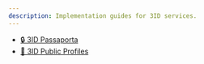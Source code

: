 ```yaml
---
description: Implementation guides for 3ID services.
---
```


* [🔒 3ID Passaporta](3id/guides/3id-auth.md)
* [💼 3ID Public Profiles](3id/guides/3id-public-profiles.md)
